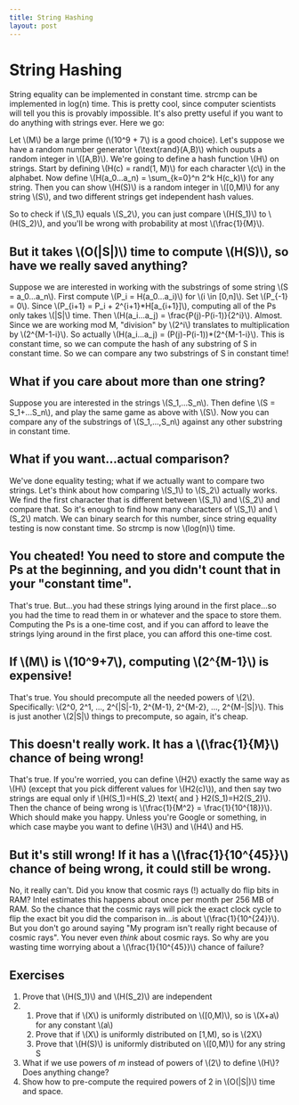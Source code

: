 ```yaml
---
title: String Hashing
layout: post
---
```


<script type="text/javascript" src="http://cdn.mathjax.org/mathjax/latest/MathJax.js?config=TeX-AMS-MML_HTMLorMML"></script>
<script>
MathJax.Hub.Config({
	jax: ["input/TeX", "output/HTML-CSS"],
	tex2jax: {
		inlineMath: [ ['$', '$'], ["\\(", "\\)"] ],
		displayMath: [ ['$$', '$$'], ["\\[", "\\]"] ],
		processEscapes: true,
		skipTags: ['script', 'noscript', 'style', 'textarea', 'pre', 'code']
	}
	//,
	//displayAlign: "left",
	//displayIndent: "2em"
});
</script>


# String Hashing
String equality can be implemented in constant time. strcmp can be implemented in log(n) time. This is pretty cool, since computer scientists will tell you this is provably impossible. It's also pretty useful if you want to do anything with strings ever. Here we go:
 
Let \\(M\\) be a large prime (\\(10^9 + 7\\) is a good choice). Let's suppose we have a random number generator \\(\text{rand}(A,B)\\) which ouputs a random integer in \\([A,B)\\). We're going to define a hash function \\(H\\) on strings. Start by defining \\(H(c) = rand(1, M)\\) for each character \\(c\\) in the alphabet. Now define \\(H(a_0...a_n) = \sum\_{k=0}^n 2^k H(c\_k)\\) for any string. Then you can show \\(H(S)\\) is a random integer in \\([0,M)\\) for any string \\(S\\), and two different strings get independent hash values.
 
So to check if \\(S_1\\) equals \\(S_2\\), you can just compare \\(H(S_1)\\) to \\(H(S_2)\\), and you'll be wrong with probability at most \\(\frac{1}{M}\\).
 
## But it takes \\(O(\|S\|)\\) time to compute \\(H(S)\\), so have we really saved anything?

Suppose we are interested in working with the substrings of some string \\(S = a_0...a_n\\). First compute \\(P_i = H(a_0...a_i)\\) for \\(i \in [0,n]\\). Set \\(P\_{-1} = 0\\). Since \\(P\_{i+1} = P\_i + 2^{i+1}\*H[a\_{i+1}]\\), computing all of the Ps only takes \\(|S|\\) time. Then \\(H(a_i...a_j) = \frac{P(j)-P(i-1)}{2^i}\\). Almost. Since we are working mod M, "division" by \\(2^i\\) translates to multiplication by \\(2^{M-1-i}\\).
So actually \\(H(a_i...a_j) = (P(j)-P(i-1))\*(2^{M-1-i}\\). This is constant time, so we can compute the hash of any substring of S in constant time. So we can compare any two substrings of S in constant time!
 
## What if you care about more than one string?

Suppose you are interested in the strings \\(S_1,...S_n\\). Then define \\(S = S_1+...S_n\\), and play the same game as above with \\(S\\). Now you can compare any of the substrings of \\(S_1,...,S_n\\) against any other substring in constant time.
 
## What if you want...actual comparison?

We've done equality testing; what if we actually want to compare two strings. Let's think about how comparing \\(S_1\\) to \\(S_2\\) actually works. We find the first character that is different between \\(S_1\\) and \\(S_2\\) and compare that. So it's enough to find how many characters of \\(S_1\\) and \\(S_2\\) match. We can binary search for this number, since string equality testing is now constant time. So strcmp is now \\(log(n)\\) time.
 
## You cheated! You need to store and compute the Ps at the beginning, and you didn't count that in your "constant time".

That's true. But...you had these strings lying around in the first place...so you had the time to read them in or whatever and the space to store them.
Computing the Ps is a one-time cost, and if you can afford to leave the strings lying around in the first place, you can afford this one-time cost.
 
## If \\(M\\) is \\(10^9+7\\), computing \\(2^{M-1}\\) is expensive!

That's true. You should precompute all the needed powers of \\(2\\). Specifically: \\(2^0, 2^1, ..., 2^{\|S\|-1}, 2^{M-1}, 2^{M-2}, ..., 2^{M-\|S\|}\\). This is just another \\(2\|S\|\\) things to precompute, so again, it's cheap.
 
## This doesn't really work. It has a \\(\frac{1}{M}\\) chance of being wrong!

That's true. If you're worried, you can define \\(H2\\) exactly the same way as \\(H\\) (except that you pick different values for \\(H2(c)\\)), and then say two strings are equal only if \\(H(S\_1)=H(S\_2) \text{ and } H2(S\_1)=H2(S\_2)\\). Then the chance of being wrong is \\(\frac{1}{M^2} = \frac{1}{10^{18}}\\). Which should make you happy. Unless you're Google or something, in which case maybe you want to define \\(H3\\) and \\(H4\\) and H5.
 
## But it's still wrong! If it has a \\(\frac{1}{10^{45}}\\) chance of being wrong, it could still be wrong.

No, it really can't. Did you know that cosmic rays (!) actually do flip bits in RAM? Intel estimates this happens about once per month per 256 MB of RAM. So the chance that the cosmic rays will pick the exact clock cycle to flip the exact bit you did the comparison in...is about \\(\\frac{1}{10^{24}}\\). But you don't go around saying "My program isn't really right because of cosmic rays". You never even _think_ about cosmic rays. So why are you wasting time worrying about a \\(\frac{1}{10^{45}}\\) chance of failure?
 
## Exercises

1. Prove that \\(H(S\_1)\\) and \\(H(S\_2)\\) are independent
2.
	1. Prove that if \\(X\\) is uniformly distributed on \\([0,M)\\), so is \\(X+a\\) for any constant \\(a\\)
	2. Prove that if \\(X\\) is uniformly distributed on [1,M), so is \\(2X\\)
	3. Prove that \\(H(S)\\) is uniformly distributed on \\([0,M)\\) for any string S
3. What if we use powers of $m$ instead of powers of \\(2\\) to define \\(H\\)? Does anything change?
4. Show how to pre-compute the required powers of 2 in \\(O(\|S\|)\\) time and space.
